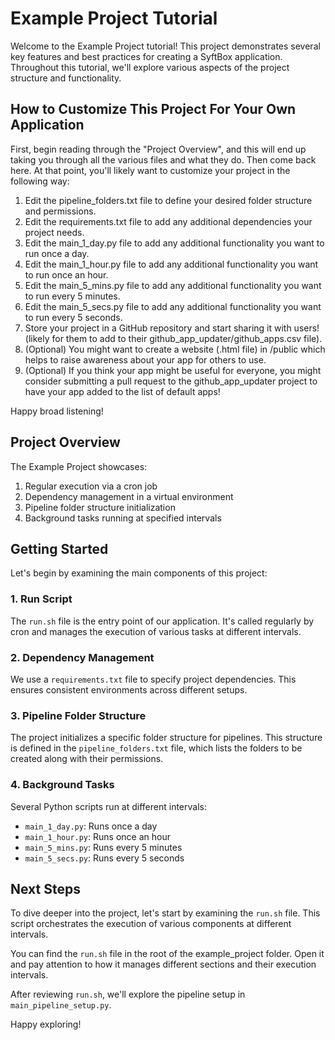 # Example Project Tutorial

Welcome to the Example Project tutorial! This project demonstrates several key features and best practices for creating a SyftBox application. Throughout this tutorial, we'll explore various aspects of the project structure and functionality.

## How to Customize This Project For Your Own Application

First, begin reading through the "Project Overview", and this will end up taking
you through all the various files and what they do. Then come back here. At that point, you'll likely want to customize your project in the following way:

1. Edit the pipeline_folders.txt file to define your desired folder structure and permissions.
2. Edit the requirements.txt file to add any additional dependencies your project needs.
3. Edit the main_1_day.py file to add any additional functionality you want to run once a day.
4. Edit the main_1_hour.py file to add any additional functionality you want to run once an hour.
5. Edit the main_5_mins.py file to add any additional functionality you want to run every 5 minutes.
6. Edit the main_5_secs.py file to add any additional functionality you want to run every 5 seconds.
7. Store your project in a GitHub repository and start sharing it with users! (likely for them to add to their github_app_updater/github_apps.csv file).
8. (Optional) You might want to create a website (.html file) in <your datasite>/public which helps to raise awareness about your app for others to use.
9. (Optional) If you think your app might be useful for everyone, you might consider
submitting a pull request to the github_app_updater project to have your app added
to the list of default apps!

Happy broad listening!

## Project Overview

The Example Project showcases:

1. Regular execution via a cron job
2. Dependency management in a virtual environment
3. Pipeline folder structure initialization
4. Background tasks running at specified intervals

## Getting Started

Let's begin by examining the main components of this project:

### 1. Run Script

The `run.sh` file is the entry point of our application. It's called regularly by cron and manages the execution of various tasks at different intervals.

### 2. Dependency Management

We use a `requirements.txt` file to specify project dependencies. This ensures consistent environments across different setups.

### 3. Pipeline Folder Structure

The project initializes a specific folder structure for pipelines. This structure is defined in the `pipeline_folders.txt` file, which lists the folders to be created along with their permissions.

### 4. Background Tasks

Several Python scripts run at different intervals:

- `main_1_day.py`: Runs once a day
- `main_1_hour.py`: Runs once an hour
- `main_5_mins.py`: Runs every 5 minutes
- `main_5_secs.py`: Runs every 5 seconds

## Next Steps

To dive deeper into the project, let's start by examining the `run.sh` file. This script orchestrates the execution of various components at different intervals.

You can find the `run.sh` file in the root of the example_project folder. Open it and pay attention to how it manages different sections and their execution intervals.

After reviewing `run.sh`, we'll explore the pipeline setup in `main_pipeline_setup.py`.

Happy exploring!